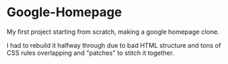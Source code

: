 # Google-Homepage
My first project starting from scratch, making a google homepage clone.

I had to rebuild it halfway through due to bad HTML structure and tons of CSS rules overlapping and "patches" to stitch it together.

